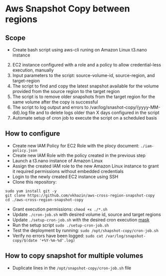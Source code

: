 # Aws Snapshot Copy between regions

## Scope

*  Create bash script using aws-cli runing on Amazon Linux t3.nano instance
2. EC2 instance configured with a role and a policy to allow credential-less execution, manually
3. Input parameters to the script: source-volume-id, source-region, and target-region
4. The script to find and copy the latest snapshot available for the volume provided from the source region to the target region
5. The script is to remove older snapshots from the target region for the same volume after the copy is successful
6. The script to log output and errors to /var/log/snashot-copy/{yyyy-MM-dd}.log file and to delete logs older than X days configured in the script
7. Automate setup of cron job to execute the script on a scheduled basis

## How to configure

*  Create new IAM Policy for EC2 Role with the plocy document: `./iam-policy.json`
*  Create new IAM Role with the policy created in the previous step
*  Launch a t3.nano instance of Amazon Linux
*  Assign the created IAM role to the new Amazon Linux instance to grant it required permissions without embedded credentials
*  Login to the newly created EC2 instance using SSH
*  Clone this repository:
```
sudo yum install git -y
git clone https://github.com/vkhazin/aws-cross-region-snapshot-copy
cd ./aws-cross-region-snapshot-copy
```
*  Grant execution permissions: `chmod +x ./*.sh`
*  Update `./cron-job.sh` with desired volume id, source and target regions
*  Update `./setup-cron-job.sh` with the desired cron execution [mask](https://crontab.guru/)
*  Run the setup script `sudo ./setup-cron-job.sh`
*  Test the deployment by running: `sudo /opt/shapshot-copy/cron-job.sh`
*  Verify no errors have been logged: `sudo cat /var/log/snapshot-copy/$(date '+%Y-%m-%d'.log)`

## How to copy snapshot for multiple volumes

*  Duplicate lines in the `/opt/snapshot-copy/cron-job.sh` file
